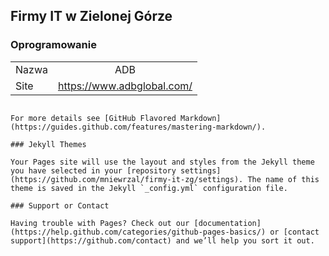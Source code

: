 ## Firmy IT w Zielonej Górze

### Oprogramowanie

|         |            |
| ------------- |:-------------:|
| Nazwa         | ADB           |
| Site          | https://www.adbglobal.com/      |

```

For more details see [GitHub Flavored Markdown](https://guides.github.com/features/mastering-markdown/).

### Jekyll Themes

Your Pages site will use the layout and styles from the Jekyll theme you have selected in your [repository settings](https://github.com/mniewrzal/firmy-it-zg/settings). The name of this theme is saved in the Jekyll `_config.yml` configuration file.

### Support or Contact

Having trouble with Pages? Check out our [documentation](https://help.github.com/categories/github-pages-basics/) or [contact support](https://github.com/contact) and we’ll help you sort it out.

